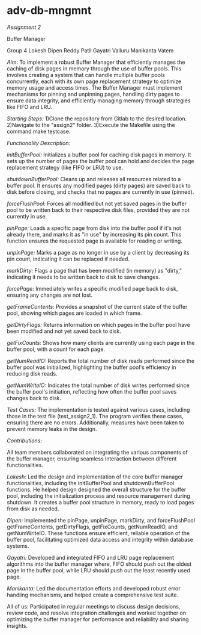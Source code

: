# adv-db-mngmnt

*Assignment 2* 

Buffer Manager

Group 4
Lokesh
Dipen Reddy Patil
Gayatri Valluru
Manikanta Vatem

*Aim*:
To implement a robust Buffer Manager that efficiently manages the caching of disk pages in memory through the use of buffer pools. This involves creating a system that can handle multiple buffer pools concurrently, each with its own page replacement strategy to optimize memory usage and access times. The Buffer Manager must implement mechanisms for pinning and unpinning pages, handling dirty pages to ensure data integrity, and efficiently managing memory through strategies like FIFO and LRU. 

*Starting Steps:*
1)Clone the repository from Gitlab to the desired location.
2)Navigate to the "assign2" folder.
3)Execute the Makefile using the command make testcase.

*Functionality Description:*

*initBufferPool:* Initializes a buffer pool for caching disk pages in memory. It sets up the number of pages the buffer pool can hold and decides the page replacement strategy (like FIFO or LRU) to use.

*shutdownBufferPool:* Cleans up and releases all resources related to a buffer pool. It ensures any modified pages (dirty pages) are saved back to disk before closing, and checks that no pages are currently in use (pinned).

*forceFlushPool:* Forces all modified but not yet saved pages in the buffer pool to be written back to their respective disk files, provided they are not currently in use.

*pinPage:* Loads a specific page from disk into the buffer pool if it's not already there, and marks it as "in use" by increasing its pin count. This function ensures the requested page is available for reading or writing.

*unpinPage:* Marks a page as no longer in use by a client by decreasing its pin count, indicating it can be replaced if needed.

*markDirty:* Flags a page that has been modified (in memory) as "dirty," indicating it needs to be written back to disk to save changes.

*forcePage:* Immediately writes a specific modified page back to disk, ensuring any changes are not lost.

*getFrameContents:* Provides a snapshot of the current state of the buffer pool, showing which pages are loaded in which frame.

*getDirtyFlags:* Returns information on which pages in the buffer pool have been modified and not yet saved back to disk.

*getFixCounts:* Shows how many clients are currently using each page in the buffer pool, with a count for each page.

*getNumReadIO:* Reports the total number of disk reads performed since the buffer pool was initialized, highlighting the buffer pool's efficiency in reducing disk reads.

*getNumWriteIO:* Indicates the total number of disk writes performed since the buffer pool's initiation, reflecting how often the buffer pool saves changes back to disk.  

*Test Cases:*
The implementation is tested against various cases, including those in the test file (test_assign2_1). The program verifies these cases, ensuring there are no errors. Additionally, measures have been taken to prevent memory leaks in the design.


*Contributions:*

All team members collaborated on integrating the various components of the buffer manager, ensuring seamless interaction between different functionalities.

*Lokesh:* Led the design and implementation of the core buffer manager functionalities, including the initBufferPool and shutdownBufferPool functions. He helped design designed the overall structure for the buffer pool, including the initialization process and resource management during shutdown. It creates a buffer pool structure in memory, ready to load pages from disk as needed.

*Dipen:* Implemented the pinPage, unpinPage, markDirty, and forceFlushPool getFrameContents, getDirtyFlags, getFixCounts, getNumReadIO, and getNumWriteIO. These functions ensure efficient, reliable operation of the buffer pool, facilitating optimized data access and integrity within database systems.

*Gayatri:* Developed and integrated FIFO and LRU page replacement algorithms into the buffer manager where, FIFO should push out the oldest page in the buffer pool, while LRU should push out the least recently used page. 

*Manikanta:* Led the documentation efforts and developed robust error handling mechanisms, and helped create a comprehensive test suite.

All of us: Participated in regular meetings to discuss design decisions, review code, and resolve integration challenges and worked together on optimizing the buffer manager for performance and reliability and sharing insights.
    
